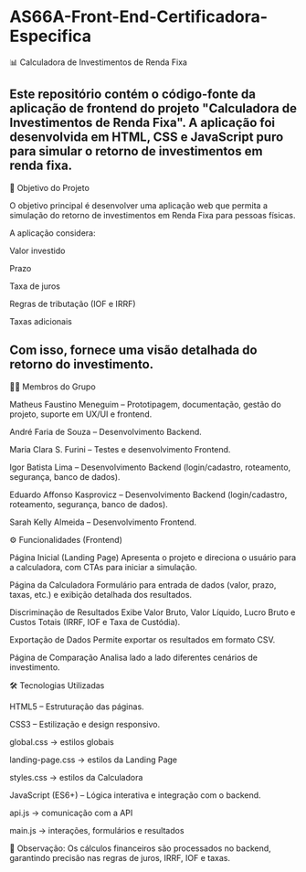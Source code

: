 # AS66A-Front-End-Certificadora-Especifica

📊 Calculadora de Investimentos de Renda Fixa

Este repositório contém o código-fonte da aplicação de frontend do projeto "Calculadora de Investimentos de Renda Fixa".
A aplicação foi desenvolvida em HTML, CSS e JavaScript puro para simular o retorno de investimentos em renda fixa.
---
🎯 Objetivo do Projeto

O objetivo principal é desenvolver uma aplicação web que permita a simulação do retorno de investimentos em Renda Fixa para pessoas físicas.

A aplicação considera:

Valor investido

Prazo

Taxa de juros

Regras de tributação (IOF e IRRF)

Taxas adicionais

Com isso, fornece uma visão detalhada do retorno do investimento.
---
👨‍💻 Membros do Grupo

Matheus Faustino Meneguim – Prototipagem, documentação, gestão do projeto, suporte em UX/UI e frontend.

André Faria de Souza – Desenvolvimento Backend.

Maria Clara S. Furini – Testes e desenvolvimento Frontend.

Igor Batista Lima – Desenvolvimento Backend (login/cadastro, roteamento, segurança, banco de dados).

Eduardo Affonso Kasprovicz – Desenvolvimento Backend (login/cadastro, roteamento, segurança, banco de dados).

Sarah Kelly Almeida – Desenvolvimento Frontend.

⚙️ Funcionalidades (Frontend)

Página Inicial (Landing Page)
Apresenta o projeto e direciona o usuário para a calculadora, com CTAs para iniciar a simulação.

Página da Calculadora
Formulário para entrada de dados (valor, prazo, taxas, etc.) e exibição detalhada dos resultados.

Discriminação de Resultados
Exibe Valor Bruto, Valor Líquido, Lucro Bruto e Custos Totais (IRRF, IOF e Taxa de Custódia).

Exportação de Dados
Permite exportar os resultados em formato CSV.

Página de Comparação
Analisa lado a lado diferentes cenários de investimento.

🛠️ Tecnologias Utilizadas

HTML5 – Estruturação das páginas.

CSS3 – Estilização e design responsivo.

global.css → estilos globais

landing-page.css → estilos da Landing Page

styles.css → estilos da Calculadora

JavaScript (ES6+) – Lógica interativa e integração com o backend.

api.js → comunicação com a API

main.js → interações, formulários e resultados

🔎 Observação: Os cálculos financeiros são processados no backend, garantindo precisão nas regras de juros, IRRF, IOF e taxas.
